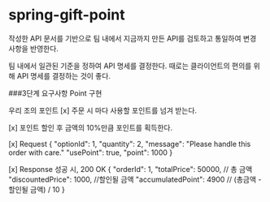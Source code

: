 # spring-gift-point

작성한 API 문서를 기반으로 팀 내에서 지금까지 만든 API를 검토하고 통일하여 변경 사항을 반영한다.

팀 내에서 일관된 기준을 정하여 API 명세를 결정한다.
때로는 클라이언트의 편의를 위해 API 명세를 결정하는 것이 좋다.

###3단계 요구사항
Point 구현

우리 조의 포인트
[x] 주문 시 마다 사용할 포인트를 넘겨 받는다.

[x] 포인트 할인 후 금액의 10%만큼 포인트를 획득한다.

[x] Request
{
    "optionId": 1,
    "quantity": 2,
    "message": "Please handle this order with care."
    "usePoint": true,
    "point": 1000
}

[x] Response
성공 시, 200 OK
{
    "orderId": 1,
    "totalPrice": 50000, // 총 금액
    "discountedPrice": 1000, //할인될 금액
    "accumulatedPoint": 4900 // (총금액 - 할인될 금액) / 10
}
